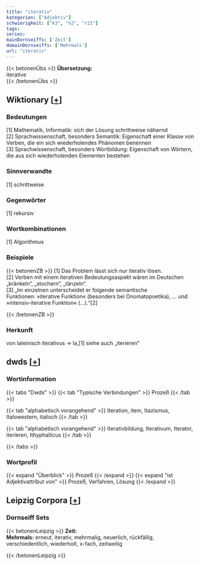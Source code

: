 ```yaml
---
title: "iterativ"
kategorien: ["Adjektiv"]
schwierigkeit: ["k3", "h2", "r21"]
tags:
series:
mainDornseiffs: ['Zeit']
domainDornseiffs: ['Mehrmals']
url: "iterativ"
---
```


{{< betonenÜbs >}}
**Übersetzung:**  
iterative  
{{< /betonenÜbs >}}

## Wiktionary [[+](https://de.wiktionary.org/wiki/iterativ)]

### Bedeutungen
[1] Mathematik, Informatik: sich der Lösung schrittweise nähernd  
[2] Sprachwissenschaft, besonders Semantik: Eigenschaft einer Klasse von Verben, die ein sich wiederholendes Phänomen benennen  
[3] Sprachwissenschaft, besonders Wortbildung: Eigenschaft von Wörtern, die aus sich wiederholenden Elementen bestehen  

### Sinnverwandte
[1] schrittweise  

### Gegenwörter
[1] rekursiv  

### Wortkombinationen
[1] Algorithmus  

### Beispiele
{{< betonenZB >}}
[1] Das Problem lässt sich nur iterativ lösen.  
[2] Verben mit einem iterativen Bedeutungsaspekt wären im Deutschen „kränkeln“, „stochern“, „tänzeln“.  
[3] „Im einzelnen unterscheidet er folgende semantische Funktionen: »iterative Funktion« (besonders bei Onomatopoetika), … und »intensiv-iterative Funktion« (…).“[2]  

{{< /betonenZB >}}
### Herkunft
von lateinisch iterativus → la,[1] siehe auch „iterieren“  



## dwds [[+](https://www.dwds.de/wb/iterativ)]

### Wortinformation
{{< tabs "Dwds" >}}
{{< tab "Typische Verbindungen" >}}
Prozeß
{{< /tab >}}

{{< tab "alphabetisch vorangehend" >}}
Iteration, item, Itazismus, Italowestern, italisch
{{< /tab >}}

{{< tab "alphabetisch vorangehend" >}}
Iterativbildung, Iterativum, Iterator, iterieren, Ithyphallicus
{{< /tab >}}

{{< /tabs >}}

### Wortprofil
{{< expand "Überblick" >}} Prozeß {{< /expand >}}
{{< expand "ist Adjektivattribut von" >}} Prozeß, Verfahren, Lösung {{< /expand >}}

## Leipzig Corpora [[+](https://corpora.uni-leipzig.de/en/res?word=iterativ&corpusId=deu_newscrawl-public_2018)]

### Dornseiff Sets
{{< betonenLeipzig >}}
**Zeit:**  
**Mehrmals:** erneut, iterativ, mehrmalig, neuerlich, rückfällig, verschiedentlich, wiederholt, x-fach, zeitweilig  

{{< /betonenLeipzig >}}
